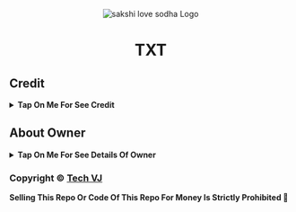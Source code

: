 <p align="center">
  <img src="https://graph.org/file/3a3dcf4641b09d49aa06e.jpg" alt="sakshi love sodha Logo">
</p>
<h1 align="center">
  TXT 
</h1>


## Credit

<b><details><summary>Tap On Me For See Credit</summary>

💝 Credit Goes To [Tech VJ](https://telegram.me/sodha_sarkar) So Don't Forgot To Give Credit

💖 And Thank You So Much To All Who Help In This Journey 💕

Copyright ©️ [Tech VJ](https://telegram.me/sodha_sarkar)

</b>
</details>

## About Owner 

<b><details><summary>Tap On Me For See Details Of Owner</summary>



</b>
</details>


### Copyright ©️ [Tech VJ](https://telegram.me/sodha_sarkar)

<b>Selling This Repo Or Code Of This Repo For Money Is Strictly Prohibited 🚫</b>

